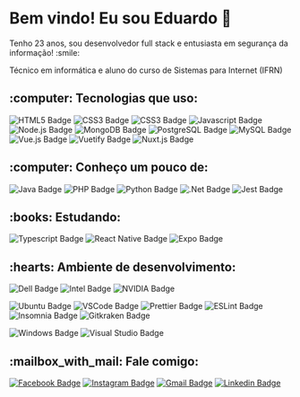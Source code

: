 <h1>Bem vindo! Eu sou Eduardo 👋</h1>

<p>Tenho 23 anos, sou desenvolvedor full stack e entusiasta em segurança da informação! :smile:</p>
<p>Técnico em informática e aluno do curso de Sistemas para Internet (IFRN)</p>

<h2>:computer: Tecnologias que uso:</h2>

![HTML5 Badge](https://img.shields.io/badge/-HTML5-E34F26?style=flat-square&logo=HTML5&logoColor=white)
![CSS3 Badge](https://img.shields.io/badge/-CSS3-1572B6?style=flat-square&logo=CSS3&logoColor=white)
![CSS3 Badge](https://img.shields.io/badge/-Bootstrap-7952B3?style=flat-square&logo=Bootstrap&logoColor=white)
![Javascript Badge](https://img.shields.io/badge/-Javascript-F7DF1E?style=flat-square&logo=Javascript&logoColor=2b2b2b)
![Node.js Badge](https://img.shields.io/badge/-Noje.js-339933?style=flat-square&logo=Node.js&logoColor=white)
![MongoDB Badge](https://img.shields.io/badge/-MongoDB-47A248?style=flat-square&logo=MongoDB&logoColor=white)
![PostgreSQL Badge](https://img.shields.io/badge/-PostgreSQL-336791?style=flat-square&logo=PostgreSQL&logoColor=white)
![MySQL Badge](https://img.shields.io/badge/-MySQL-4479A1?style=flat-square&logo=MySQL&logoColor=white)
![Vue.js Badge](https://img.shields.io/badge/-Vue.js-4FC08D?style=flat-square&logo=Vue.js&logoColor=white)
![Vuetify Badge](https://img.shields.io/badge/-Vuetify-1867C0?style=flat-square&logo=Vuetify&logoColor=white)
![Nuxt.js Badge](https://img.shields.io/badge/-Nuxt.js-00897B?style=flat-square&logo=Nuxt.js&logoColor=white)

<h2>:computer: Conheço um pouco de:</h2>

![Java Badge](https://img.shields.io/badge/-Java-007396?style=flat-square&logo=Java&logoColor=white)
![PHP Badge](https://img.shields.io/badge/-PHP-777BB4?style=flat-square&logo=PHP&logoColor=white)
![Python Badge](https://img.shields.io/badge/-Python-3776AB?style=flat-square&logo=Python&logoColor=white)
![.Net Badge](https://img.shields.io/badge/-C%23-5C2D91?style=flat-square&logo=.Net&logoColor=white)
![Jest Badge](https://img.shields.io/badge/-Jest-C21325?style=flat-square&logo=Jest&logoColor=white)

<h2>:books: Estudando:</h2>

![Typescript Badge](https://img.shields.io/badge/-Typescript-3178C6?style=flat-square&logo=Typescript&logoColor=white)
![React Native Badge](https://img.shields.io/badge/-React%20Native-61DAFB?style=flat-square&logo=React&logoColor=2b2b2b)
![Expo Badge](https://img.shields.io/badge/-Expo-000020?style=flat-square&logo=Expo&logoColor=white)

<h2>:hearts: Ambiente de desenvolvimento:</h2>

![Dell Badge](https://img.shields.io/badge/-Gamer%20G3%203500-007DB8?style=flat-square&logo=Dell&logoColor=white)
![Intel Badge](https://img.shields.io/badge/-Core%20i5%2010300H-c0c0c0?style=flat-square&logo=Intel&logoColor=black)
![NVIDIA Badge](https://img.shields.io/badge/-GeForce%20GTX™%201650%204GB-000000?style=flat-square&logo=NVIDIA&logoColor=green)

<p></p>

![Ubuntu Badge](https://img.shields.io/badge/-Ubuntu%2020.04-E95420?style=flat-square&logo=Ubuntu&logoColor=white)
![VSCode Badge](https://img.shields.io/badge/-VS%20Code-007ACC?style=flat-square&logo=Visual%20Studio%20Code&logoColor=white)
![Prettier Badge](https://img.shields.io/badge/-Prettier-F7B93E?style=flat-square&logo=Prettier&logoColor=2b2b2b)
![ESLint Badge](https://img.shields.io/badge/-ESLint-4B32C3?style=flat-square&logo=ESLint&logoColor=white)
![Insomnia Badge](https://img.shields.io/badge/-Insomnia-5849BE?style=flat-square&logo=Insomnia&logoColor=white)
![Gitkraken Badge](https://img.shields.io/badge/-Gitkraken-179287?style=flat-square&logo=Gitkraken&logoColor=white)

<p></p>

![Windows Badge](https://img.shields.io/badge/-Windows%2010-0078D6?style=flat-square&logo=Windows&logoColor=white)
![Visual Studio Badge](https://img.shields.io/badge/-Visual%20Studio%202019%20Enterprise-5C2D91?style=flat-square&logo=Visual%20Studio%20Code&logoColor=white)

<h2>:mailbox_with_mail: Fale comigo:</h2>

[![Facebook Badge](https://img.shields.io/badge/-Eduardo%20Medeiros-1877F2?style=flat-square&logo=Facebook&logoColor=white&link=https://www.facebook.com/mateuseduardo.medeiros/)](https://www.facebook.com/mateuseduardo.medeiros/)
[![Instagram Badge](https://img.shields.io/badge/-medeiroseduardo2-E4405F?style=flat-square&logo=Instagram&logoColor=white&link=https://www.instagram.com/medeiroseduardo2/)](https://www.instagram.com/medeiroseduardo2/)
[![Gmail Badge](https://img.shields.io/badge/-eduardomedeirosrn2-c14438?style=flat-square&logo=Gmail&logoColor=white&link=mailto:eduardomedeirosrn2@gmail.com)](mailto:eduardomedeirosrn2@gmail.com)
[![Linkedin Badge](https://img.shields.io/badge/-medeiroseduardo2-0077B5?style=flat-square&logo=Linkedin&logoColor=white&link=https://www.linkedin.com/in/medeiroseduardo2)](https://www.linkedin.com/in/medeiroseduardo2)
